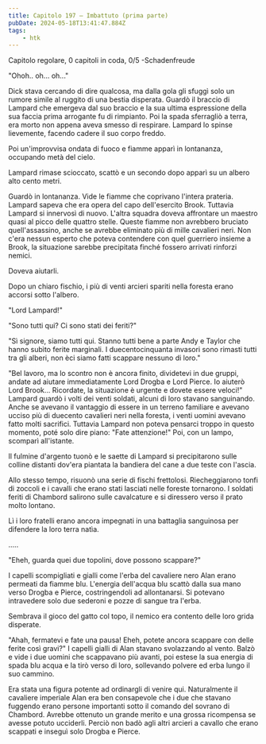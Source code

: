 ```yaml
---
title: Capitolo 197 – Imbattuto (prima parte)
pubDate: 2024-05-18T13:41:47.884Z
tags:
    - htk
---
```


Capitolo regolare,
0 capitoli in coda, 0/5
-Schadenfreude

"Ohoh.. oh... oh..."

Dick stava cercando di dire qualcosa, ma dalla gola gli sfuggì solo un rumore simile al ruggito di una bestia disperata. Guardò il braccio di Lampard che emergeva dal suo braccio e la sua ultima espressione della sua faccia prima arrogante fu di rimpianto. Poi la spada sferragliò a terra, era morto non appena aveva smesso di respirare. Lampard lo spinse lievemente, facendo cadere il suo corpo freddo.

Poi un'improvvisa ondata di fuoco e fiamme apparì in lontananza, occupando metà del cielo.

Lampard rimase scioccato, scattò e un secondo dopo apparì su un albero alto cento metri.

Guardò in lontananza. Vide le fiamme che coprivano l'intera prateria. Lampard sapeva che era opera del capo dell'esercito Brook. Tuttavia Lampard si innervosì di nuovo. L'altra squadra doveva affrontare un maestro quasi al picco delle quattro stelle. Queste fiamme non avrebbero bruciato quell'assassino, anche se avrebbe eliminato più di mille cavalieri neri. Non c'era nessun esperto che poteva contendere con quel guerriero insieme a Brook, la situazione sarebbe precipitata finché fossero arrivati rinforzi nemici.

Doveva aiutarli.

Dopo un chiaro fischio, i più di venti arcieri spariti nella foresta erano accorsi sotto l'albero.

"Lord Lampard!"

"Sono tutti qui? Ci sono stati dei feriti?"

"Sì signore, siamo tutti qui. Stanno tutti bene a parte Andy e Taylor che hanno subìto ferite marginali. I duecentocinquanta invasori sono rimasti tutti tra gli alberi, non èci siamo fatti scappare nessuno di loro."

"Bel lavoro, ma lo scontro non è ancora finito, dividetevi in due gruppi, andate ad aiutare immediatamente Lord Drogba e Lord Pierce. Io aiuterò Lord Brook... Ricordate, la situazione è urgente e dovete essere veloci!" Lampard guardò i volti dei venti soldati, alcuni di loro stavano sanguinando. Anche se avevano il vantaggio di essere in un terreno familiare e avevano ucciso più di duecento cavalieri neri nella foresta, i venti uomini avevano fatto molti sacrifici. Tuttavia Lampard non poteva pensarci troppo in questo momento, poté solo dire piano: "Fate attenzione!" Poi, con un lampo, scomparì all'istante.

Il fulmine d'argento tuonò e le saette di Lampard si precipitarono sulle colline distanti dov'era piantata la bandiera del cane a due teste con l'ascia.

Allo stesso tempo, risuonò una serie di fischi frettolosi. Riecheggiarono tonfi di zoccoli e i cavalli che erano stati lasciati nelle foreste tornarono. I soldati feriti di Chambord salirono sulle cavalcature e si diressero verso il prato molto lontano.

Lì i loro fratelli erano ancora impegnati in una battaglia sanguinosa per difendere la loro terra natìa.

.....

"Eheh, guarda quei due topolini, dove possono scappare?"

I capelli scompigliati e gialli come l'erba del cavaliere nero Alan erano permeati da fiamme blu. L'energia dell'acqua blu scattò dalla sua mano verso Drogba e Pierce, costringendoli ad allontanarsi. Si potevano intravedere solo due sederoni e pozze di sangue tra l'erba.

Sembrava il gioco del gatto col topo, il nemico era contento delle loro grida disperate.

"Ahah, fermatevi e fate una pausa! Eheh, potete ancora scappare con delle ferite così gravi?" I capelli gialli di Alan stavano svolazzando al vento. Balzò e vide i due uomini che scappavano più avanti, poi estese la sua energia di spada blu acqua e la tirò verso di loro, sollevando polvere ed erba lungo il suo cammino.

Era stata una figura potente ad ordinargli di venire qui. Naturalmente il cavaliere imperiale Alan era ben consapevole che i due che stavano fuggendo erano persone importanti sotto il comando del sovrano di Chambord. Avrebbe ottenuto un grande merito e una grossa ricompensa se avesse potuto ucciderli. Perciò non badò agli altri arcieri a cavallo che erano scappati e inseguì solo Drogba e Pierce.




